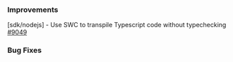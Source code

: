### Improvements

[sdk/nodejs] - Use SWC to transpile Typescript code without typechecking
  [#9049](https://github.com/pulumi/pulumi/pull/9049)

### Bug Fixes